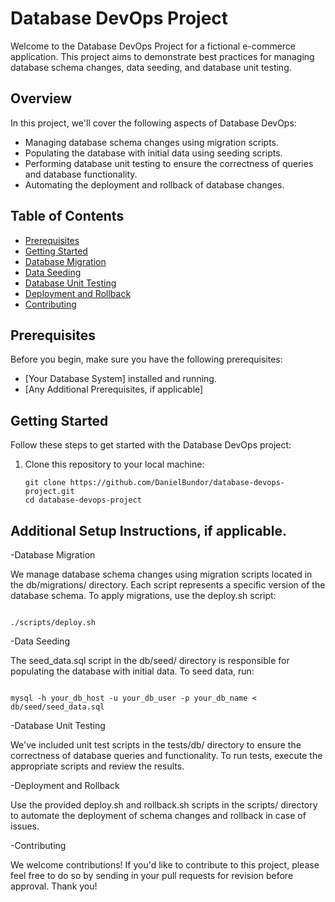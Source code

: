# Database DevOps Project

Welcome to the Database DevOps Project for a fictional e-commerce application. This project aims to demonstrate best practices for managing database schema changes, data seeding, and database unit testing.

## Overview

In this project, we'll cover the following aspects of Database DevOps:

- Managing database schema changes using migration scripts.
- Populating the database with initial data using seeding scripts.
- Performing database unit testing to ensure the correctness of queries and database functionality.
- Automating the deployment and rollback of database changes.

## Table of Contents

- [Prerequisites](#prerequisites)
- [Getting Started](#getting-started)
- [Database Migration](#database-migration)
- [Data Seeding](#data-seeding)
- [Database Unit Testing](#database-unit-testing)
- [Deployment and Rollback](#deployment-and-rollback)
- [Contributing](#contributing)
  
## Prerequisites

Before you begin, make sure you have the following prerequisites:

- [Your Database System] installed and running.
- [Any Additional Prerequisites, if applicable]

## Getting Started

Follow these steps to get started with the Database DevOps project:

1. Clone this repository to your local machine:

   ```shell
   git clone https://github.com/DanielBundor/database-devops-project.git
   cd database-devops-project

## Additional Setup Instructions, if applicable.

-Database Migration

We manage database schema changes using migration scripts located in the db/migrations/ directory. Each script represents a specific version of the database schema. To apply migrations, use the deploy.sh script:

```shell

./scripts/deploy.sh
```
-Data Seeding

The seed_data.sql script in the db/seed/ directory is responsible for populating the database with initial data. To seed data, run:

```shell

mysql -h your_db_host -u your_db_user -p your_db_name < db/seed/seed_data.sql
```
-Database Unit Testing

We've included unit test scripts in the tests/db/ directory to ensure the correctness of database queries and functionality. To run tests, execute the appropriate scripts and review the results.

-Deployment and Rollback

Use the provided deploy.sh and rollback.sh scripts in the scripts/ directory to automate the deployment of schema changes and rollback in case of issues.

-Contributing

We welcome contributions! If you'd like to contribute to this project, please feel free to do so by sending in your pull requests for revision before approval. Thank you!

